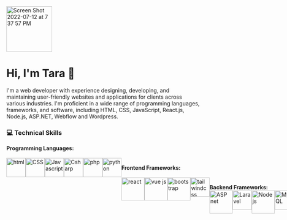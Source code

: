<img width="119" alt="Screen Shot 2022-07-12 at 7 37 57 PM" src="https://user-images.githubusercontent.com/98551893/235286965-77ef4644-7677-43e5-9e43-d788ba7c9108.png">
<h1>Hi, I'm Tara 👋</h1>
I'm a web developer with experience designing, developing, and maintaining user-friendly websites and applications for clients across various industries. I'm proficient in a wide range of programming languages, frameworks, and software, including HTML, CSS, JavaScript, React.js, Node.js, ASP.NET, Webflow and Wordpress.
<h3>💻 Technical Skills</h3>
<b>Programming Languages: </b>
<br>

<br>
<div style="display: flex; flex-direction: coloum">
  <img width="50" alt="html" src="https://user-images.githubusercontent.com/98551893/235284825-1a0cefb9-ec29-4583-b6b9-c56c1a32ef82.png">
  <img width="50" alt="CSS" src="https://user-images.githubusercontent.com/98551893/235284917-23cbe751-cf1c-4f33-b341-81be30ce6780.png">
  <img width="50" alt="Javascript" src="https://user-images.githubusercontent.com/98551893/235284860-6dd6c441-9cee-4c39-ba50-2a6d710efa8a.gif">
  <img width="50" alt="Csharp" src="https://user-images.githubusercontent.com/98551893/235284921-37cb5f83-5989-4ee9-9759-9b4fa52b7948.png">
  <img width="50" alt="php" src="https://user-images.githubusercontent.com/98551893/235284925-a27ab9c1-3b44-4369-816b-8197d1408f98.png">
  <img width="50" alt="python" src="https://user-images.githubusercontent.com/98551893/235285003-a233b7cd-6f2b-4eee-900f-1f16946b481d.gif">
<div>
<br>
<b>Frontend Frameworks: </b>
<br>
<br>
<div style="display: flex; flex-direction: coloum">
  <img width="60" alt="react" src="https://user-images.githubusercontent.com/98551893/235285315-7f83aa0e-59b0-4eeb-93e7-eff7bfcd1e59.png">
  <img width="60" alt="vue js" src="https://user-images.githubusercontent.com/98551893/235285134-6c1b0306-4945-4061-8894-cae568a91fac.png">
  <img width="60" alt="bootstrap" src="https://user-images.githubusercontent.com/98551893/235285239-455de5cc-bc29-4af9-b709-439e28103fe6.png">
  <img width="50" alt="tailwindcss" src="https://user-images.githubusercontent.com/98551893/235285253-f2c733fb-c658-4a0a-b968-10ef5fb20142.png">
<div>
<br>
<b>Backend Frameworks:</b>
<br>
<div style="display: flex; flex-direction: coloum">
  <img width="60" alt="ASP net" src="https://user-images.githubusercontent.com/98551893/235285478-81fc4d41-d783-4740-8950-af1066838156.png">
  <img width="50" alt="Laravel" src="https://user-images.githubusercontent.com/98551893/235285506-e50bb5d5-f91b-49b6-92fa-482577bc3ee2.png">
  <img width="60" alt="Node js" src="https://user-images.githubusercontent.com/98551893/235285522-2eba09c8-110a-47af-99da-63ed9dcce386.png">
  <img width="50" alt="MySQL" src="https://user-images.githubusercontent.com/98551893/235285636-0221fe9c-7911-45fa-ab65-3775396ba325.png">
<div>
<br>

<b>AWS Cloud Services:</b>
<br>
<br>
S3, Elastic Beanstalk, AWS Amplify, Route 53, Lambdas
<br>
<br>



📚 Education
<br>
Full Stack Web Development Graduate Certificate | Humber College
<br>
Bachelor of Business Administration (BBA) | Jinwen University of Science and Technology
<br>
<br>

📫 How to reach me
<br>
Email: Taralai@outlook.com
<br>
LinkedIn: [My LinkedIn](https://www.linkedin.com/in/taralai0626/)


<!---
Taralai0626/Taralai0626 is a ✨ special ✨ repository because its `README.md` (this file) appears on your GitHub profile.
You can click the Preview link to take a look at your changes.
--->
